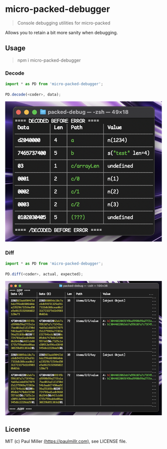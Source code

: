 # micro-packed-debugger

> Console debugging utilities for micro-packed

Allows you to retain a bit more sanity when debugging.

## Usage

> npm i micro-packed-debugger

### Decode

```ts
import * as PD from 'micro-packed-debugger';

PD.decode(<coder>, data);
```

![Decode](./screens/decode.png)

### Diff

```ts
import * as PD from 'micro-packed-debugger';

PD.diff(<coder>, actual, expected);
```

![Diff](./screens/diff.png)

## License

MIT (c) Paul Miller [(https://paulmillr.com)](https://paulmillr.com), see LICENSE file.

